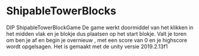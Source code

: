 # ShipableTowerBlocks
DIP ShipableTowerBlockGame
De game werkt doormiddel van het klikken in het midden vlak en je blokje dus plaatsen op het start blokje.
Valt je toren om ben je af en begin je overnieuw , met een score van 0 en je highscore wordt opgelsagen.
Het is gemaakt met de unity versie 2019.2.13f1
